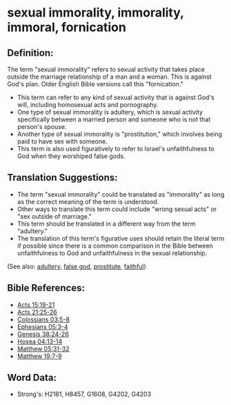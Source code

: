 # sexual immorality, immorality, immoral, fornication #

## Definition: ##

The term "sexual immorality" refers to sexual activity that takes place outside the marriage relationship of a man and a woman. This is against God's plan. Older English Bible versions call this "fornication."

* This term can refer to any kind of sexual activity that is against God's will, including homosexual acts and pornography.
* One type of sexual immorality is adultery, which is sexual activity specifically between a married person and someone who is not that person's spouse.
* Another type of sexual immorality is "prostitution," which involves being paid to have sex with someone.
* This term is also used figuratively to refer to Israel's unfaithfulness to God when they worshiped false gods.

## Translation Suggestions: ##

* The term "sexual immorality" could be translated as "immorality" as long as the correct meaning of the term is understood.
* Other ways to translate this term could include "wrong sexual acts" or "sex outside of marriage."
* This term should be translated in a different way from the term "adultery."
* The translation of this term's figurative uses should retain the literal term if possible since there is a common comparison in the Bible between unfaithfulness to God and unfaithfulness in the sexual relationship.

(See also: [adultery](../kt/adultery.md), [false god](../kt/falsegod.md), [prostitute](../other/prostitute.md), [faithful](../kt/faithful.md))

## Bible References: ##

* [Acts 15:19-21](rc://en/tn/help/act/15/19)
* [Acts 21:25-26](rc://en/tn/help/act/21/25)
* [Colossians 03:5-8](rc://en/tn/help/col/03/05)
* [Ephesians 05:3-4](rc://en/tn/help/eph/05/03)
* [Genesis 38:24-26](rc://en/tn/help/gen/38/24)
* [Hosea 04:13-14](rc://en/tn/help/hos/04/13)
* [Matthew 05:31-32](rc://en/tn/help/mat/05/31)
* [Matthew 19:7-9](rc://en/tn/help/mat/19/07)

## Word Data: ##

* Strong's: H2181, H8457, G1608, G4202, G4203
